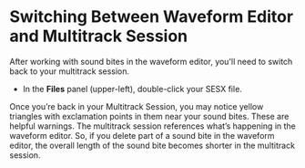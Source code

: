 # Switching Between Waveform Editor and Multitrack Session

After working with sound bites in the waveform editor, you'll need to switch back to your multitrack session.

* In the **Files** panel \(upper-left\), double-click your SESX file.

Once you’re back in your Multitrack Session, you may notice yellow triangles with exclamation points in them near your sound bites. These are helpful warnings. The multitrack session references what’s happening in the waveform editor. So, if you delete part of a sound bite in the waveform editor, the overall length of the sound bite becomes shorter in the multitrack session.

